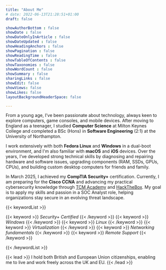```yaml
---
title: "About Me"
# date: 2022-06-13T21:28:51+01:00
draft: false

showAuthorBottom : false
showDate : false
showDateOnlyInArticle : false
showDateUpdated : false
showHeadingAnchors : false
showPagination : false
showReadingTime : false
showTableOfContents : false
showTaxonomies : false 
showWordCount : false
showSummary : false
sharingLinks : false
showEdit: false
showViews: false
showLikes: false
layoutBackgroundHeaderSpace: false

---
```

<!-- {{< keywordList >}}
{{< keyword icon="github" >}} Lorem ipsum dolor. {{< /keyword >}}
{{< keyword icon="code" >}} **Important** skill {{< /keyword >}}
{{< /keywordList >}} -->

From a young age, I’ve been passionate about technology, always keen to explore computers, game consoles, and mobile devices. After moving to England as a teenager, I studied **Computer Science** at Milton Keynes College and completed a BSc (Hons) in **Software Engineering** (2:1) at the University of Northampton.

I work extensively with both **Fedora Linux** and **Windows** in a dual-boot environment, and I'm also familiar with **macOS** and **iOS** devices. Over the years, I’ve developed strong technical skills by diagnosing and repairing hardware and software issues, upgrading components (RAM, SSDs, GPUs, CPUs), and building custom desktop computers for friends and family.

In March 2025, I achieved my **CompTIA Security+** certification. Currently, I am preparing for the **Cisco CCNA** and advancing my practical cybersecurity knowledge through [TCM Academy](https://academy.tcm-sec.com/p/security-operations-soc-101) and [HackTheBox](https://academy.hackthebox.com/preview/certifications/htb-certified-defensive-security-analyst). My goal is to apply my skills and passion in a SOC Analyst role, helping organizations stay secure in an evolving threat landscape.

{{< keywordList >}}

{{< keyword >}} *Security+ Certified* {{< /keyword >}}
{{< keyword >}} *Windows* {{< /keyword >}}
{{< keyword >}} *Linux* {{< /keyword >}}
{{< keyword >}} *Virtualization* {{< /keyword >}}
{{< keyword >}} *Networking fundamentals* {{< /keyword >}}
{{< keyword >}} *Remote Support* {{< /keyword >}}

{{< /keywordList >}}

{{< lead >}}
I hold both British and European Union citizenships, enabling me to live and work freely across the UK and EU.
{{< /lead >}}